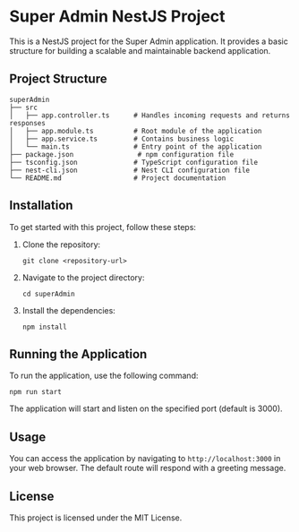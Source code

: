# Super Admin NestJS Project

This is a NestJS project for the Super Admin application. It provides a basic structure for building a scalable and maintainable backend application.

## Project Structure

```
superAdmin
├── src
│   ├── app.controller.ts      # Handles incoming requests and returns responses
│   ├── app.module.ts          # Root module of the application
│   ├── app.service.ts         # Contains business logic
│   └── main.ts                # Entry point of the application
├── package.json                # npm configuration file
├── tsconfig.json              # TypeScript configuration file
├── nest-cli.json              # Nest CLI configuration file
└── README.md                  # Project documentation
```

## Installation

To get started with this project, follow these steps:

1. Clone the repository:
   ```
   git clone <repository-url>
   ```

2. Navigate to the project directory:
   ```
   cd superAdmin
   ```

3. Install the dependencies:
   ```
   npm install
   ```

## Running the Application

To run the application, use the following command:

```
npm run start
```

The application will start and listen on the specified port (default is 3000).

## Usage

You can access the application by navigating to `http://localhost:3000` in your web browser. The default route will respond with a greeting message.

## License

This project is licensed under the MIT License.